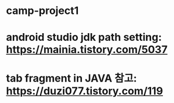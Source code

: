 # camp-project1

# android studio jdk path setting: https://mainia.tistory.com/5037
# tab fragment in JAVA 참고: https://duzi077.tistory.com/119
